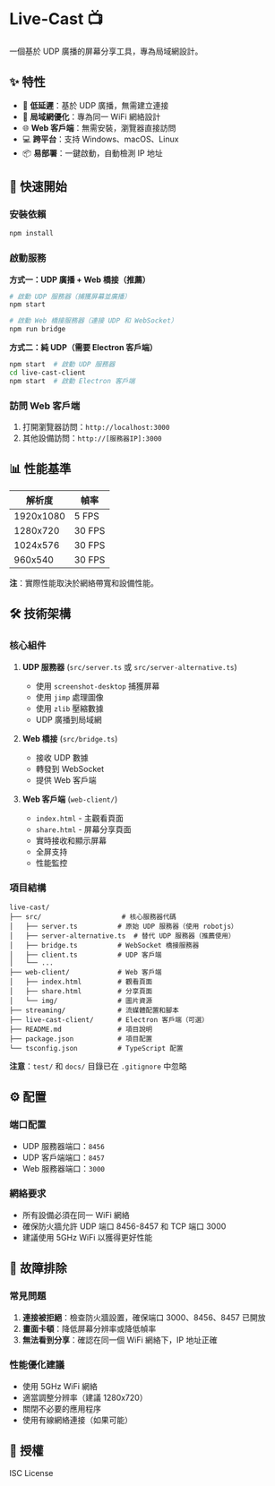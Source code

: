 # Live-Cast 📺

一個基於 UDP 廣播的屏幕分享工具，專為局域網設計。

## ✨ 特性

- 🚀 **低延遲**：基於 UDP 廣播，無需建立連接
- 🎯 **局域網優化**：專為同一 WiFi 網絡設計
- 🌐 **Web 客戶端**：無需安裝，瀏覽器直接訪問
- 💻 **跨平台**：支持 Windows、macOS、Linux
- 📦 **易部署**：一鍵啟動，自動檢測 IP 地址

## 🚀 快速開始

### 安裝依賴

```bash
npm install
```

### 啟動服務

**方式一：UDP 廣播 + Web 橋接（推薦）**

```bash
# 啟動 UDP 服務器（捕獲屏幕並廣播）
npm start

# 啟動 Web 橋接服務器（連接 UDP 和 WebSocket）
npm run bridge
```

**方式二：純 UDP（需要 Electron 客戶端）**

```bash
npm start  # 啟動 UDP 服務器
cd live-cast-client
npm start  # 啟動 Electron 客戶端
```

### 訪問 Web 客戶端

1. 打開瀏覽器訪問：`http://localhost:3000`
2. 其他設備訪問：`http://[服務器IP]:3000`

## 📊 性能基準

| 解析度    | 幀率   |
| --------- | ------ |
| 1920x1080 | 5 FPS  |
| 1280x720  | 30 FPS |
| 1024x576  | 30 FPS |
| 960x540   | 30 FPS |

**注**：實際性能取決於網絡帶寬和設備性能。

## 🛠️ 技術架構

### 核心組件

1. **UDP 服務器** (`src/server.ts` 或 `src/server-alternative.ts`)

   - 使用 `screenshot-desktop` 捕獲屏幕
   - 使用 `jimp` 處理圖像
   - 使用 `zlib` 壓縮數據
   - UDP 廣播到局域網

2. **Web 橋接** (`src/bridge.ts`)

   - 接收 UDP 數據
   - 轉發到 WebSocket
   - 提供 Web 客戶端

3. **Web 客戶端** (`web-client/`)
   - `index.html` - 主觀看頁面
   - `share.html` - 屏幕分享頁面
   - 實時接收和顯示屏幕
   - 全屏支持
   - 性能監控

### 項目結構

```
live-cast/
├── src/                    # 核心服務器代碼
│   ├── server.ts          # 原始 UDP 服務器（使用 robotjs）
│   ├── server-alternative.ts  # 替代 UDP 服務器（推薦使用）
│   ├── bridge.ts          # WebSocket 橋接服務器
│   ├── client.ts          # UDP 客戶端
│   └── ...
├── web-client/            # Web 客戶端
│   ├── index.html         # 觀看頁面
│   ├── share.html         # 分享頁面
│   └── img/               # 圖片資源
├── streaming/             # 流媒體配置和腳本
├── live-cast-client/      # Electron 客戶端（可選）
├── README.md              # 項目說明
├── package.json           # 項目配置
└── tsconfig.json          # TypeScript 配置

```

**注意**：`test/` 和 `docs/` 目錄已在 `.gitignore` 中忽略

## ⚙️ 配置

### 端口配置

- UDP 服務器端口：`8456`
- UDP 客戶端端口：`8457`
- Web 服務器端口：`3000`

### 網絡要求

- 所有設備必須在同一 WiFi 網絡
- 確保防火牆允許 UDP 端口 8456-8457 和 TCP 端口 3000
- 建議使用 5GHz WiFi 以獲得更好性能

## 🐛 故障排除

### 常見問題

1. **連接被拒絕**：檢查防火牆設置，確保端口 3000、8456、8457 已開放
2. **畫面卡頓**：降低屏幕分辨率或降低幀率
3. **無法看到分享**：確認在同一個 WiFi 網絡下，IP 地址正確

### 性能優化建議

- 使用 5GHz WiFi 網絡
- 適當調整分辨率（建議 1280x720）
- 關閉不必要的應用程序
- 使用有線網絡連接（如果可能）

## 📝 授權

ISC License

